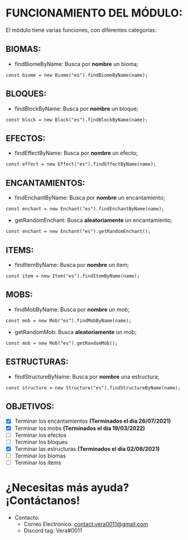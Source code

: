# **FUNCIONAMIENTO DEL MÓDULO:**
El módulo tiene varias funciones, con diferentes categorías:

## __**BIOMAS**:__
- findBiomeByName: Busca por **nombre** un bioma;
```
const biome = new Biome("es").findBiomeByName(name);
```

## __**BLOQUES:**__
- findBlockByName: Busca por **nombre** un bloque;
```
const block = new Block("es").findBlockByName(name);
```

## __**EFECTOS:**__
- findEffectByName: Busca por **nombre** un efecto;
```
const effect = new Effect("es").findEffectByName(name);
```

## __**ENCANTAMIENTOS:**__
- findEnchantByName: Busca por **nombre** un encantamiento;
```
const enchant = new Enchant("es").findEnchantByName(name);
```
- getRandomEnchant: Busca **aleatoriamente** un encantamiento;
```
const enchant = new Enchant("es").getRandomEnchant();
```

## __**ITEMS:**__
- findItemByName: Busca por **nombre** un item;
```
const item = new Item("es").findItemByName(name);
```

## __**MOBS:**__
- findMobByName: Busca por **nombre** un mob;
```
const mob = new Mob("es").findMobByName(name);
```
- getRandomMob: Busca **aleatoriamente** un mob;
```
const mob = new Mob("es").getRandomMob();
```

## __**ESTRUCTURAS:**__
- findStructureByName: Busca por **nombre** una estructura;
```
const structure = new Structure("es").findStructureByName(name);
```

## **OBJETIVOS:**
- [x] Terminar los encantamientos **(Terminados el día 26/07/2021)**
- [x] Terminar los mobs **(Terminados el día 19/03/2022)**
- [ ] Terminar los efectos
- [ ] Terminar los bloques
- [x] Terminar las estructuras **(Terminados el día 02/08/2021)**
- [ ] Terminar los biomas
- [ ] Terminar los items

# ¿Necesitas más ayuda? ¡Contáctanos!
- Contacto:
  - Correo Electrónico: contact.vera0011@gmail.com
  - Discord tag: Vera#0011